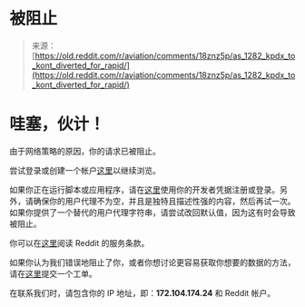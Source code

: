 <!--yml

类别：未分类

日期：2024年05月27日 14:33:48

-->

# 被阻止

> 来源：[https://old.reddit.com/r/aviation/comments/18znz5p/as_1282_kpdx_to_kont_diverted_for_rapid/](https://old.reddit.com/r/aviation/comments/18znz5p/as_1282_kpdx_to_kont_diverted_for_rapid/)

# 哇塞，伙计！

由于网络策略的原因，你的请求已被阻止。

尝试登录或创建一个帐户[这里](https://www.reddit.com/login/)以继续浏览。

如果你正在运行脚本或应用程序，请在[这里](https://www.reddit.com/wiki/api/)使用你的开发者凭据注册或登录。另外，请确保你的用户代理不为空，并且是独特且描述性强的内容，然后再试一次。如果你提供了一个替代的用户代理字符串，请尝试改回默认值，因为这有时会导致被阻止。

你可以在[这里](https://www.reddit.com/wiki/api/)阅读 Reddit 的服务条款。

如果你认为我们错误地阻止了你，或者你想讨论更容易获取你想要的数据的方法，请在[这里](https://support.reddithelp.com/hc/en-us/requests/new?ticket_form_id=21879292693140)提交一个工单。

在联系我们时，请包含你的 IP 地址，即：**172.104.174.24** 和 Reddit 帐户。
